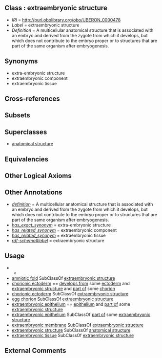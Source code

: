 
## Class : extraembryonic structure

 * *IRI* = http://purl.obolibrary.org/obo/UBERON_0000478
 * *Label* = extraembryonic structure
 * *Definition* = A multicellular anatomical structure that is associated with an embryo and derived from the zygote from which it develops, but which does not contribute to the embryo proper or to structures that are part of the same organism after embryogenesis.

## Synonyms

 * extra-embryonic structure
 * extraembryonic component
 * extraembryonic tissue

## Cross-references


## Subsets


## Superclasses

 * [anatomical structure](../../UBERON/61/UBERON_0000061.md)

## Equivalencies


## Other Logical Axioms


## Other Annotations

 * *[definition](../../IAO/15/IAO_0000115.md)* = A multicellular anatomical structure that is associated with an embryo and derived from the zygote from which it develops, but which does not contribute to the embryo proper or to structures that are part of the same organism after embryogenesis.
 * *[has_exact_synonym](../../ym/oboInOwl#hasExactSynonym.md)* = extra-embryonic structure
 * *[has_related_synonym](../../ym/oboInOwl#hasRelatedSynonym.md)* = extraembryonic component
 * *[has_related_synonym](../../ym/oboInOwl#hasRelatedSynonym.md)* = extraembryonic tissue
 * *[rdf-schema#label](../../el/rdf-schema#label.md)* = extraembryonic structure

## Usage

 * -
 * [amniotic fold](../../UBERON/71/UBERON_0005971.md) SubClassOf [extraembryonic structure](../../UBERON/78/UBERON_0000478.md)
 * [chorionic ectoderm](../../UBERON/74/UBERON_0003374.md) == [develops from](../../RO/02/RO_0002202.md) some [ectoderm](../../UBERON/24/UBERON_0000924.md) and [extraembryonic structure](../../UBERON/78/UBERON_0000478.md) and [part of](../../BFO/50/BFO_0000050.md) some [chorion](../../UBERON/24/UBERON_0003124.md)
 * [chorionic ectoderm](../../UBERON/74/UBERON_0003374.md) SubClassOf [extraembryonic structure](../../UBERON/78/UBERON_0000478.md)
 * [egg chorion](../../UBERON/20/UBERON_0000920.md) SubClassOf [extraembryonic structure](../../UBERON/78/UBERON_0000478.md)
 * [extraembryonic epithelium](../../UBERON/03/UBERON_0010303.md) == [epithelium](../../UBERON/83/UBERON_0000483.md) and [part of](../../BFO/50/BFO_0000050.md) some [extraembryonic structure](../../UBERON/78/UBERON_0000478.md)
 * [extraembryonic epithelium](../../UBERON/03/UBERON_0010303.md) SubClassOf [part of](../../BFO/50/BFO_0000050.md) some [extraembryonic structure](../../UBERON/78/UBERON_0000478.md)
 * [extraembryonic membrane](../../UBERON/31/UBERON_0005631.md) SubClassOf [extraembryonic structure](../../UBERON/78/UBERON_0000478.md)
 * [extraembryonic structure](../../UBERON/78/UBERON_0000478.md) SubClassOf [anatomical structure](../../UBERON/61/UBERON_0000061.md)
 * [extraembryonic tissue](../../UBERON/92/UBERON_0005292.md) SubClassOf [extraembryonic structure](../../UBERON/78/UBERON_0000478.md)

## External Comments

